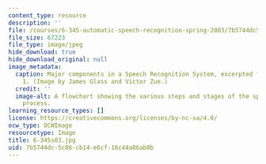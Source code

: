 ```yaml
---
content_type: resource
description: ''
file: /courses/6-345-automatic-speech-recognition-spring-2003/7b5744dc5c86cb14e6cf16c44a86ab0b_6-345s03.jpg
file_size: 67223
file_type: image/jpeg
hide_download: true
hide_download_original: null
image_metadata:
  caption: Major components in a Speech Recognition System, excerpted from Lecture
    1. (Image by James Glass and Victor Zue.)
  credit: ''
  image-alt: A flowchart showing the various steps and stages of the speech recognition
    process.
learning_resource_types: []
license: https://creativecommons.org/licenses/by-nc-sa/4.0/
ocw_type: OCWImage
resourcetype: Image
title: 6-345s03.jpg
uid: 7b5744dc-5c86-cb14-e6cf-16c44a86ab0b
---
```

